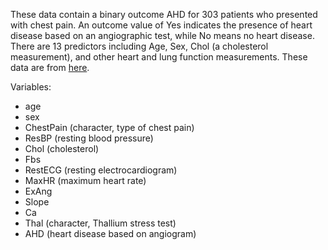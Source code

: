 
These data contain a binary outcome AHD for 303 patients who presented with chest pain.
An outcome value of Yes indicates the presence of heart disease based on an angiographic test, while No means no heart disease. 
There are 13 predictors including Age, Sex, Chol (a cholesterol measurement), and other heart and lung function measurements. These data are from [here](https://www.statlearning.com/resources-second-edition).

Variables:
- age
- sex
- ChestPain (character, type of chest pain)
- ResBP (resting blood pressure)
- Chol (cholesterol)
- Fbs
- RestECG (resting electrocardiogram)
- MaxHR (maximum heart rate)
- ExAng
- Slope
- Ca
- Thal (character, Thallium stress test)
- AHD (heart disease based on angiogram)
